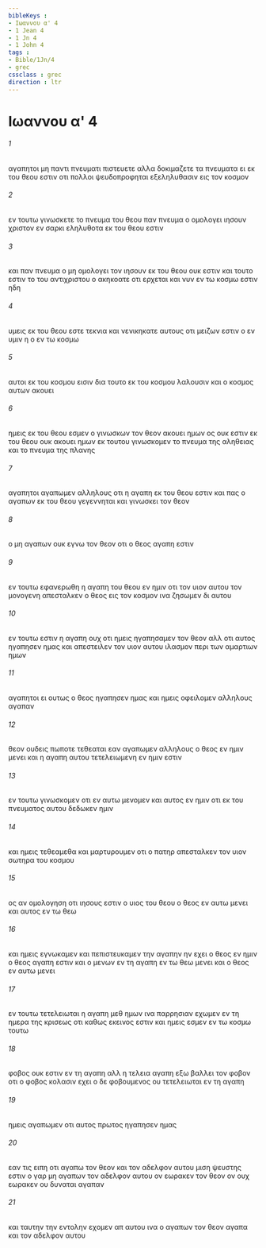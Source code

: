 ```yaml
---
bibleKeys : 
- Ιωαννου α' 4
- 1 Jean 4
- 1 Jn 4
- 1 John 4
tags : 
- Bible/1Jn/4
- grec
cssclass : grec
direction : ltr
---
```


# Ιωαννου α' 4

###### 1
αγαπητοι μη παντι πνευματι πιστευετε αλλα δοκιμαζετε τα πνευματα ει εκ του θεου εστιν οτι πολλοι ψευδοπροφηται εξεληλυθασιν εις τον κοσμον
###### 2
εν τουτω γινωσκετε το πνευμα του θεου παν πνευμα ο ομολογει ιησουν χριστον εν σαρκι εληλυθοτα εκ του θεου εστιν
###### 3
και παν πνευμα ο μη ομολογει τον ιησουν εκ του θεου ουκ εστιν και τουτο εστιν το του αντιχριστου ο ακηκοατε οτι ερχεται και νυν εν τω κοσμω εστιν ηδη
###### 4
υμεις εκ του θεου εστε τεκνια και νενικηκατε αυτους οτι μειζων εστιν ο εν υμιν η ο εν τω κοσμω
###### 5
αυτοι εκ του κοσμου εισιν δια τουτο εκ του κοσμου λαλουσιν και ο κοσμος αυτων ακουει
###### 6
ημεις εκ του θεου εσμεν ο γινωσκων τον θεον ακουει ημων ος ουκ εστιν εκ του θεου ουκ ακουει ημων εκ τουτου γινωσκομεν το πνευμα της αληθειας και το πνευμα της πλανης
###### 7
αγαπητοι αγαπωμεν αλληλους οτι η αγαπη εκ του θεου εστιν και πας ο αγαπων εκ του θεου γεγεννηται και γινωσκει τον θεον
###### 8
ο μη αγαπων ουκ εγνω τον θεον οτι ο θεος αγαπη εστιν
###### 9
εν τουτω εφανερωθη η αγαπη του θεου εν ημιν οτι τον υιον αυτου τον μονογενη απεσταλκεν ο θεος εις τον κοσμον ινα ζησωμεν δι αυτου
###### 10
εν τουτω εστιν η αγαπη ουχ οτι ημεις ηγαπησαμεν τον θεον αλλ οτι αυτος ηγαπησεν ημας και απεστειλεν τον υιον αυτου ιλασμον περι των αμαρτιων ημων
###### 11
αγαπητοι ει ουτως ο θεος ηγαπησεν ημας και ημεις οφειλομεν αλληλους αγαπαν
###### 12
θεον ουδεις πωποτε τεθεαται εαν αγαπωμεν αλληλους ο θεος εν ημιν μενει και η αγαπη αυτου τετελειωμενη εν ημιν εστιν
###### 13
εν τουτω γινωσκομεν οτι εν αυτω μενομεν και αυτος εν ημιν οτι εκ του πνευματος αυτου δεδωκεν ημιν
###### 14
και ημεις τεθεαμεθα και μαρτυρουμεν οτι ο πατηρ απεσταλκεν τον υιον σωτηρα του κοσμου
###### 15
ος αν ομολογηση οτι ιησους εστιν ο υιος του θεου ο θεος εν αυτω μενει και αυτος εν τω θεω
###### 16
και ημεις εγνωκαμεν και πεπιστευκαμεν την αγαπην ην εχει ο θεος εν ημιν ο θεος αγαπη εστιν και ο μενων εν τη αγαπη εν τω θεω μενει και ο θεος εν αυτω μενει
###### 17
εν τουτω τετελειωται η αγαπη μεθ ημων ινα παρρησιαν εχωμεν εν τη ημερα της κρισεως οτι καθως εκεινος εστιν και ημεις εσμεν εν τω κοσμω τουτω
###### 18
φοβος ουκ εστιν εν τη αγαπη αλλ η τελεια αγαπη εξω βαλλει τον φοβον οτι ο φοβος κολασιν εχει ο δε φοβουμενος ου τετελειωται εν τη αγαπη
###### 19
ημεις αγαπωμεν οτι αυτος πρωτος ηγαπησεν ημας
###### 20
εαν τις ειπη οτι αγαπω τον θεον και τον αδελφον αυτου μιση ψευστης εστιν ο γαρ μη αγαπων τον αδελφον αυτου ον εωρακεν τον θεον ον ουχ εωρακεν ου δυναται αγαπαν
###### 21
και ταυτην την εντολην εχομεν απ αυτου ινα ο αγαπων τον θεον αγαπα και τον αδελφον αυτου

